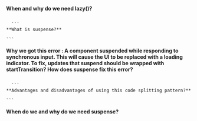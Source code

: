 **When and why do we need lazy()?**
  ```

	```
  **What is suspense?**
  ```

	```
  **Why we got this error : A component suspended while responding to synchronous input. This will cause the UI to be replaced with a loading indicator. To fix, updates that suspend should be wrapped with startTransition? How does suspense fix this error?**
  ```

	```
  **Advantages and disadvantages of using this code splitting pattern?**
  ```

	```
  **When do we and why do we need suspense?**
  ```

  ```

